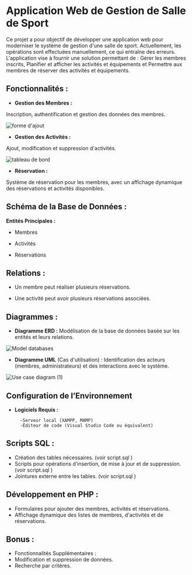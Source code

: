 
# Application Web de Gestion de Salle de Sport


Ce projet a pour objectif de développer une application web pour moderniser le système de gestion d'une salle de sport. Actuellement, les opérations sont effectuées manuellement, ce qui entraîne des erreurs. L'application vise à fournir une solution permettant de :
Gérer les membres inscrits,
Planifier et afficher les activités et équipements et 
Permettre aux membres de réserver des activités et équipements.

## Fonctionnalités :

- **Gestion des Membres :**

Inscription, authentification et gestion des données des membres.

![forme d'ajout](https://github.com/user-attachments/assets/c109ec30-8378-497b-8dbf-98ddfcca9e6c)


- **Gestion des Activités :**

Ajout, modification et suppression d'activités.

![tableau de bord](https://github.com/user-attachments/assets/210cd9ee-fc69-4bda-b12f-409ee179379e)


- **Réservation :**

Système de réservation pour les membres, avec un affichage dynamique des réservations et activités disponibles.

## Schéma de la Base de Données :

**Entités Principales :**

- Membres

- Activités

- Réservations

## Relations :

- Un membre peut réaliser plusieurs réservations.

- Une activité peut avoir plusieurs réservations associées.

## Diagrammes :
- **Diagramme ERD :** Modélisation de la base de données basée sur les entités et leurs relations.

![Model databases](https://github.com/user-attachments/assets/55826198-3902-4c94-a5b6-6932a8eeb36e)


- **Diagramme UML** (Cas d'utilisation) : Identification des acteurs (membres, administrateurs) et des interactions avec le système.

![Use case diagram (1)](https://github.com/user-attachments/assets/885566a0-6bbc-41bf-8d18-18613eca6686)


## Configuration de l’Environnement

- **Logiciels Requis :**

        -Serveur local (XAMPP, MAMP)
        -Éditeur de code (Visual Studio Code ou équivalent)

## Scripts SQL :

- Création des tables nécessaires. (voir script.sql )
- Scripts pour opérations d’insertion, de mise à jour et de suppression. (voir script.sql )
- Jointures externe entre les tables. (voir script.sql )
## Développement en PHP :
- Formulaires pour ajouter des membres, activités et réservations.
- Affichage dynamique des listes de membres, d'activités et de réservations.
## Bonus :
- Fonctionnalités Supplémentaires :
- Modification et suppression de données.
- Recherche par critères.
